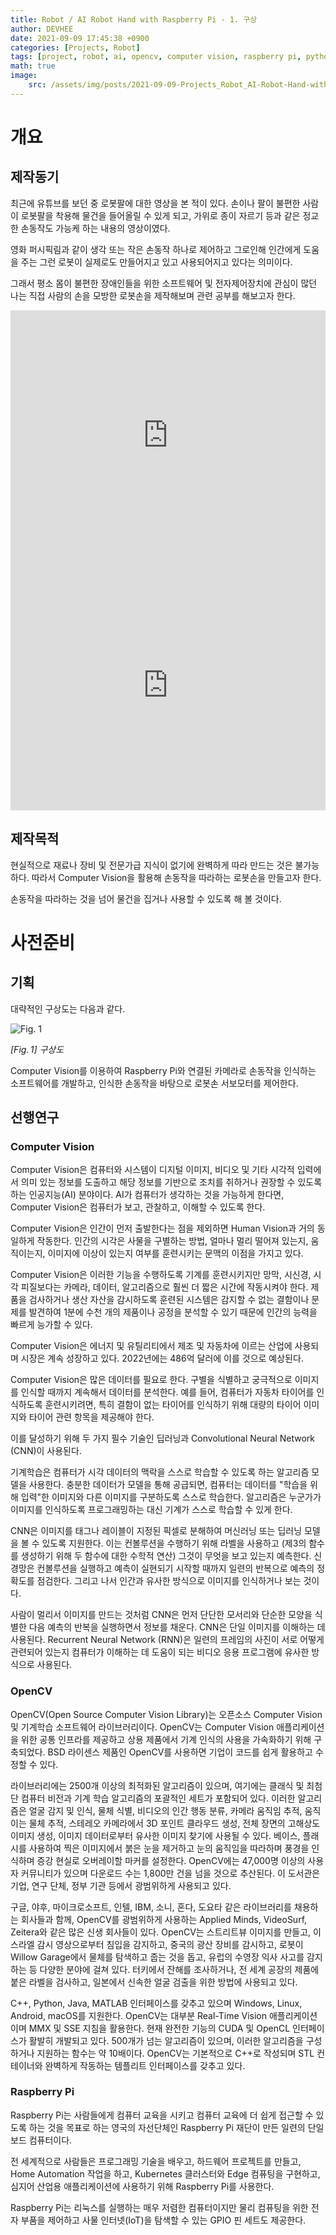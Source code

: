 ```yaml
---
title: Robot / AI Robot Hand with Raspberry Pi - 1. 구상
author: DEVHEE
date: 2021-09-09 17:45:38 +0900
categories: [Projects, Robot]
tags: [project, robot, ai, opencv, computer vision, raspberry pi, python]
math: true
image:
    src: /assets/img/posts/2021-09-09-Projects_Robot_AI-Robot-Hand-with-Raspberry-Pi-1-구상/preview.jpeg
---
```


# **개요**

## **제작동기**

최근에 유튜브를 보던 중 로봇팔에 대한 영상을 본 적이 있다. 손이나 팔이 불편한 사람이 로봇팔을 착용해 물건을 들어올릴 수 있게 되고, 가위로 종이 자르기 등과 같은 정교한 손동작도 가능케 하는 내용의 영상이였다.

영화 퍼시픽림과 같이 생각 또는 작은 손동작 하나로 제어하고 그로인해 인간에게 도움을 주는 그런 로봇이 실제로도 만들어지고 있고 사용되어지고 있다는 의미이다.

그래서 평소 몸이 불편한 장애인들을 위한 소프트웨어 및 전자제어장치에 관심이 많던 나는 직접 사람의 손을 모방한 로봇손을 제작해보며 관련 공부를 해보고자 한다.

<iframe width="100%" height="400" src="https://www.youtube.com/embed/4VGRoUfa5R4" title="YouTube video player" frameborder="0" allow="accelerometer; autoplay; clipboard-write; encrypted-media; gyroscope; picture-in-picture" allowfullscreen></iframe>

<iframe width="100%" height="400" src="https://www.youtube.com/embed/ByLGTKrRXKY" title="YouTube video player" frameborder="0" allow="accelerometer; autoplay; clipboard-write; encrypted-media; gyroscope; picture-in-picture" allowfullscreen></iframe>

## **제작목적**

현실적으로 재료나 장비 및 전문가급 지식이 없기에 완벽하게 따라 만드는 것은 불가능하다. 따라서 Computer Vision을 활용해 손동작을 따라하는 로봇손을 만들고자 한다. 

손동작을 따라하는 것을 넘어 물건을 집거나 사용할 수 있도록 해 볼 것이다.

# **사전준비**

## **기획**

대략적인 구상도는 다음과 같다.

![Fig. 1](/assets/img/posts/2021-09-09-Projects_Robot_AI-Robot-Hand-with-Raspberry-Pi-1-구상/fig_1.png)

*$[Fig.\,1]$ 구상도*

Computer Vision를 이용하여 Raspberry Pi와 연결된 카메라로 손동작을 인식하는 소프트웨어를 개발하고, 인식한 손동작을 바탕으로 로봇손 서보모터를 제어한다.

## **선행연구**

### **Computer Vision**

Computer Vision은 컴퓨터와 시스템이 디지털 이미지, 비디오 및 기타 시각적 입력에서 의미 있는 정보를 도출하고 해당 정보를 기반으로 조치를 취하거나 권장할 수 있도록 하는 인공지능(AI) 분야이다. AI가 컴퓨터가 생각하는 것을 가능하게 한다면, Computer Vision은 컴퓨터가 보고, 관찰하고, 이해할 수 있도록 한다.

Computer Vision은 인간이 먼저 출발한다는 점을 제외하면 Human Vision과 거의 동일하게 작동한다. 인간의 시각은 사물을 구별하는 방법, 얼마나 멀리 떨어져 있는지, 움직이는지, 이미지에 이상이 있는지 여부를 훈련시키는 문맥의 이점을 가지고 있다.

Computer Vision은 이러한 기능을 수행하도록 기계를 훈련시키지만 망막, 시신경, 시각 피질보다는 카메라, 데이터, 알고리즘으로 훨씬 더 짧은 시간에 작동시켜야 한다. 제품을 검사하거나 생산 자산을 감시하도록 훈련된 시스템은 감지할 수 없는 결함이나 문제를 발견하여 1분에 수천 개의 제품이나 공정을 분석할 수 있기 때문에 인간의 능력을 빠르게 능가할 수 있다.

Computer Vision은 에너지 및 유틸리티에서 제조 및 자동차에 이르는 산업에 사용되며 시장은 계속 성장하고 있다. 2022년에는 486억 달러에 이를 것으로 예상된다.

Computer Vision은 많은 데이터를 필요로 한다. 구별을 식별하고 궁극적으로 이미지를 인식할 때까지 계속해서 데이터를 분석한다. 예를 들어, 컴퓨터가 자동차 타이어를 인식하도록 훈련시키려면, 특히 결함이 없는 타이어를 인식하기 위해 대량의 타이어 이미지와 타이어 관련 항목을 제공해야 한다.

이를 달성하기 위해 두 가지 필수 기술인 딥러닝과 Convolutional Neural Network (CNN)이 사용된다.

기계학습은 컴퓨터가 시각 데이터의 맥락을 스스로 학습할 수 있도록 하는 알고리즘 모델을 사용한다. 충분한 데이터가 모델을 통해 공급되면, 컴퓨터는 데이터를 "학습을 위해 입력"한 이미지와 다른 이미지를 구분하도록 스스로 학습한다. 알고리즘은 누군가가 이미지를 인식하도록 프로그래밍하는 대신 기계가 스스로 학습할 수 있게 한다.

CNN은 이미지를 태그나 레이블이 지정된 픽셀로 분해하여 머신러닝 또는 딥러닝 모델을 볼 수 있도록 지원한다. 이는 컨볼루션을 수행하기 위해 라벨을 사용하고 (제3의 함수를 생성하기 위해 두 함수에 대한 수학적 연산) 그것이 무엇을 보고 있는지 예측한다. 신경망은 컨볼루션을 실행하고 예측이 실현되기 시작할 때까지 일련의 반복으로 예측의 정확도를 점검한다. 그리고 나서 인간과 유사한 방식으로 이미지를 인식하거나 보는 것이다.

사람이 멀리서 이미지를 만드는 것처럼 CNN은 먼저 단단한 모서리와 단순한 모양을 식별한 다음 예측의 반복을 실행하면서 정보를 채운다. CNN은 단일 이미지를 이해하는 데 사용된다. Recurrent Neural Network (RNN)은 일련의 프레임의 사진이 서로 어떻게 관련되어 있는지 컴퓨터가 이해하는 데 도움이 되는 비디오 응용 프로그램에 유사한 방식으로 사용된다.

### **OpenCV**

OpenCV(Open Source Computer Vision Library)는 오픈소스 Computer Vision 및 기계학습 소프트웨어 라이브러리이다. OpenCV는 Computer Vision 애플리케이션을 위한 공통 인프라를 제공하고 상용 제품에서 기계 인식의 사용을 가속화하기 위해 구축되었다. BSD 라이센스 제품인 OpenCV를 사용하면 기업이 코드를 쉽게 활용하고 수정할 수 있다.

라이브러리에는 2500개 이상의 최적화된 알고리즘이 있으며, 여기에는 클래식 및 최첨단 컴퓨터 비전과 기계 학습 알고리즘의 포괄적인 세트가 포함되어 있다. 이러한 알고리즘은 얼굴 감지 및 인식, 물체 식별, 비디오의 인간 행동 분류, 카메라 움직임 추적, 움직이는 물체 추적, 스테레오 카메라에서 3D 포인트 클라우드 생성, 전체 장면의 고해상도 이미지 생성, 이미지 데이터로부터 유사한 이미지 찾기에 사용될 수 있다. 베이스, 플래시를 사용하여 찍은 이미지에서 붉은 눈을 제거하고 눈의 움직임을 따라하며 풍경을 인식하며 증강 현실로 오버레이할 마커를 설정한다. OpenCV에는 47,000명 이상의 사용자 커뮤니티가 있으며 다운로드 수는 1,800만 건을 넘을 것으로 추산된다. 이 도서관은 기업, 연구 단체, 정부 기관 등에서 광범위하게 사용되고 있다.

구글, 야후, 마이크로소프트, 인텔, IBM, 소니, 혼다, 도요타 같은 라이브러리를 채용하는 회사들과 함께, OpenCV를 광범위하게 사용하는 Applied Minds, VideoSurf, Zeitera와 같은 많은 신생 회사들이 있다. OpenCV는 스트리트뷰 이미지를 만들고, 이스라엘 감시 영상으로부터 침입을 감지하고, 중국의 광산 장비를 감시하고, 로봇이 Willow Garage에서 물체를 탐색하고 줍는 것을 돕고, 유럽의 수영장 익사 사고를 감지하는 등 다양한 분야에 걸쳐 있다. 터키에서 잔해를 조사하거나, 전 세계 공장의 제품에 붙은 라벨을 검사하고, 일본에서 신속한 얼굴 검출을 위한 방법에 사용되고 있다.

C++, Python, Java, MATLAB 인터페이스를 갖추고 있으며 Windows, Linux, Android, macOS를 지원한다. OpenCV는 대부분 Real-Time Vision 애플리케이션이며 MMX 및 SSE 지침을 활용한다. 현재 완전한 기능의 CUDA 및 OpenCL 인터페이스가 활발히 개발되고 있다. 500개가 넘는 알고리즘이 있으며, 이러한 알고리즘을 구성하거나 지원하는 함수는 약 10배이다. OpenCV는 기본적으로 C++로 작성되며 STL 컨테이너와 완벽하게 작동하는 템플리트 인터페이스를 갖추고 있다.

### **Raspberry Pi**

Raspberry Pi는 사람들에게 컴퓨터 교육을 시키고 컴퓨터 교육에 더 쉽게 접근할 수 있도록 하는 것을 목표로 하는 영국의 자선단체인 Raspberry Pi 재단이 만든 일련의 단일 보드 컴퓨터이다.

전 세계적으로 사람들은 프로그래밍 기술을 배우고, 하드웨어 프로젝트를 만들고, Home Automation 작업을 하고, Kubernetes 클러스터와 Edge 컴퓨팅을 구현하고, 심지어 산업용 애플리케이션에 사용하기 위해 Raspberry Pi를 사용한다.

Raspberry Pi는 리눅스를 실행하는 매우 저렴한 컴퓨터이지만 물리 컴퓨팅을 위한 전자 부품을 제어하고 사물 인터넷(IoT)을 탐색할 수 있는 GPIO 핀 세트도 제공한다.
